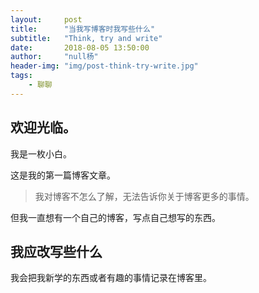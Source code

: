 ```yaml
---
layout:     post
title:      "当我写博客时我写些什么"
subtitle:   "Think, try and write"
date:       2018-08-05 13:50:00
author:     "null杨"
header-img: "img/post-think-try-write.jpg"
tags:
    - 聊聊
---
```


## 欢迎光临。

我是一枚小白。

这是我的第一篇博客文章。

> 我对博客不怎么了解，无法告诉你关于博客更多的事情。

但我一直想有一个自己的博客，写点自己想写的东西。

## 我应改写些什么

我会把我新学的东西或者有趣的事情记录在博客里。

